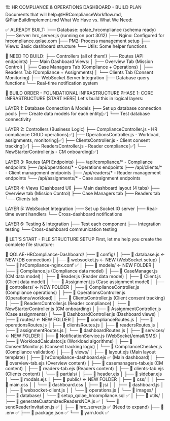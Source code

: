 🏗️ HR COMPLIANCE & OPERATIONS DASHBOARD - BUILD PLAN
Documents that will help:@HRComplianceWorkflow.md, @PlanBuildImplement.md
What We Have vs. What We Need:

✅ ALREADY BUILT:
├── Database: qolae_hrcompliance (schema ready)
├── Server: hrc_server.js (running on port 3012)
├── Nginx: Configured for hrcompliance.qolae.com
├── PM2: Process management setup
├── Views: Basic dashboard structure
└── Utils: Some helper functions

🔨 NEED TO BUILD:
├── Controllers (all of them!)
├── Routes (API endpoints)
├── Main Dashboard Views:
│   ├── Overview Tab (Mission Control)
│   ├── Case Managers Tab (Compliance + Operations)
│   ├── Readers Tab (Compliance + Assignments)
│   └── Clients Tab (Consent Monitoring)
├── WebSocket Server Integration
├── Database query functions
└── Real-time notification system

🎯 BUILD ORDER - FOUNDATIONAL INFRASTRUCTURE
PHASE 1: CORE INFRASTRUCTURE (START HERE)
Let's build this in logical layers:

LAYER 1: Database Connection & Models
├── Set up database connection pools
├── Create data models for each entity[✅]
└── Test database connectivity

LAYER 2: Controllers (Business Logic)
├── ComplianceController.js - HR compliance CRUD operations[✅]
├── OperationsController.js - Workload, assignments, monitoring[✅]
├── ClientsController.js - Client consent tracking[✅]
├── ReadersController.js - Reader compliance[✅]
└── NewStarterController.js - CM onboarding[✅]

LAYER 3: Routes (API Endpoints)
├── /api/compliance/* - Compliance endpoints
├── /api/operations/* - Operations endpoints
├── /api/clients/* - Client management endpoints
├── /api/readers/* - Reader management endpoints
└── /api/assignments/* - Case assignment endpoints

LAYER 4: Views (Dashboard UI)
├── Main dashboard layout (4 tabs)
├── Overview tab (Mission Control)
├── Case Managers tab
├── Readers tab
└── Clients tab

LAYER 5: WebSocket Integration
├── Set up Socket.IO server
├── Real-time event handlers
└── Cross-dashboard notifications

LAYER 6: Testing & Integration
├── Test each component
├── Integration testing
└── Cross-dashboard communication testing


📂 LET'S START - FILE STRUCTURE SETUP
First, let me help you create the complete file structure:

📁 QOLAE-HRCompliance-Dashboard/
├── 📁 config/
│   ├── 📄 database.js                    ← NEW (DB connection)
│   ├── 📄 websocket.js                   ← NEW (WebSocket setup)
│   └── 📄 hrCompliance-nginx.conf        ✅
│
├── 📁 models/                             ← NEW FOLDER
│   ├── 📄 Compliance.js                  (Compliance data model)
│   ├── 📄 CaseManager.js                 (CM data model)
│   ├── 📄 Reader.js                      (Reader data model)
│   ├── 📄 Client.js                      (Client data model)
│   └── 📄 Assignment.js                  (Case assignment model)
│
├── 📁 controllers/                        ← NEW FOLDER
│   ├── 📄 ComplianceController.js        (Compliance operations)
│   ├── 📄 OperationsController.js        (Operations/workload)
│   ├── 📄 ClientsController.js           (Client consent tracking)
│   ├── 📄 ReadersController.js           (Reader compliance)
│   ├── 📄 NewStarterController.js        (CM onboarding)
│   ├── 📄 AssignmentController.js        (Case assignments)
│   └── 📄 DashboardController.js         (Dashboard views)
│
├── 📁 routes/                             ← NEW FOLDER
│   ├── 📄 complianceRoutes.js
│   ├── 📄 operationsRoutes.js
│   ├── 📄 clientsRoutes.js
│   ├── 📄 readersRoutes.js
│   ├── 📄 assignmentRoutes.js
│   └── 📄 dashboardRoutes.js
│
├── 📁 services/                           ← NEW FOLDER
│   ├── 📄 NotificationService.js         (WebSocket/email/SMS)
│   ├── 📄 WorkloadCalculator.js          (Workload algorithms)
│   ├── 📄 ConsentMonitor.js              (Consent tracking logic)
│   └── 📄 ComplianceChecker.js           (Compliance validation)
│
├── 📁 views/
│   ├── 📄 layout.ejs                     (Main layout template)
│   ├── 📄 hrCompliance-dashboard.ejs     ✅ (Main dashboard)
│   ├── 📄 overview-tab.ejs               (Overview content)
│   ├── 📄 casemanagers-tab.ejs           (CM content)
│   ├── 📄 readers-tab.ejs                (Readers content)
│   ├── 📄 clients-tab.ejs                (Clients content)
│   └── 📁 partials/
│       ├── 📄 header.ejs
│       ├── 📄 sidebar.ejs
│       └── 📄 modals.ejs
│
├── 📁 public/                             ← NEW FOLDER
│   ├── 📁 css/
│   │   ├── 📄 main.css
│   │   └── 📄 dashboard.css
│   ├── 📁 js/
│   │   ├── 📄 dashboard.js
│   │   ├── 📄 websocket-client.js
│   │   └── 📄 operations.js
│   └── 📁 images/
│
├── 📁 database/
│   └── 📄 setup_qolae_hrcompliance.sql   ✅
│
├── 📁 utils/
│   ├── 📄 generateCustomizedReadersNDA.js ✅
│   └── 📄 sendReaderInvitation.js        ✅
│
├── 📄 hrc_server.js                       ✅ (Need to expand)
├── 📄 .env                                ✅
├── 📄 package.json                        ✅
└── 📄 yarn.lock                           ✅

